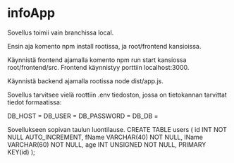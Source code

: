 # infoApp

Sovellus toimii vain branchissa local.

Ensin aja komento npm install rootissa, ja root/frontend kansioissa.

Käynnistä frontend ajamalla komento npm run start kansiossa root/frontend/src. Frontend käynnistyy porttiin localhost:3000.

Käynnistä backend ajamalla rootissa node dist/app.js.

Sovellus tarvitsee vielä roottiin .env tiedoston, jossa on tietokannan tarvittat tiedot formaatissa:

DB_HOST = 
DB_USER = 
DB_PASSWORD = 
DB_DB = 

Sovellukseen sopivan taulun luontilause.
CREATE TABLE users (
  id INT NOT NULL AUTO_INCREMENT,
  fName VARCHAR(40) NOT NULL,
  lName VARCHAR(60) NOT NULL,
  age INT UNSIGNED NOT NULL,
  PRIMARY KEY(id)
);
